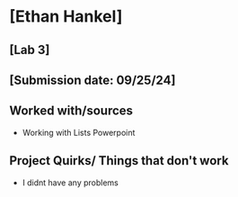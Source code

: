 # [Ethan Hankel]
## [Lab 3]
## [Submission date: 09/25/24]
## Worked with/sources 
* Working with Lists Powerpoint
## Project Quirks/ Things that don't work
* I didnt have any problems
